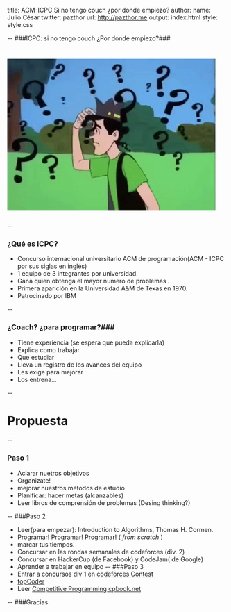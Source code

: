 title: ACM-ICPC Si no tengo couch ¿por donde empiezo?
author:
  name: Julio César
  twitter: pazthor
  url: http://pazthor.me
output: index.html
style: style.css

--
###ICPC: si no tengo couch ¿Por donde empiezo?###
# ![Imagen](img/giphyconfused.gif)

--
### ¿Qué es ICPC?
- Concurso internacional universitario ACM  de programación(ACM - ICPC por sus siglas en inglés)
- 1 equipo de 3 integrantes  por universidad.
- Gana quien obtenga el mayor numero de problemas .
- Primera aparición en la Universidad A&M de Texas en 1970.
- Patrocinado por IBM

--
### ¿Coach? ¿para programar?###

- Tiene experiencia (se espera que pueda explicarla)
- Explica como trabajar
- Que estudiar
- Lleva un registro de los avances del equipo
- Les exige para mejorar
- Los entrena...

--
# Propuesta

--
### Paso 1
- Aclarar nuetros objetivos
- Organizate!
- mejorar nuestros métodos de estudio
- Planificar: hacer metas (alcanzables)
- Leer libros de comprensión de problemas (Desing thinking?)

--
###Paso 2
- Leer(para empezar): Introduction to Algorithms, Thomas H. Cormen.
- Programar! Programar! Programar! ( _from scratch_ )
- marcar tus tiempos.
- Concursar en las rondas semanales de codeforces (div. 2)
- Concursar en HackerCup (de Facebook) y CodeJam( de Google)
- Aprender a trabajar en equipo
--
###Paso 3
- Entrar a concursos div 1 en [codeforces Contest](http://codeforces.com/contests)
- [topCoder](https://www.topcoder.com)
- Leer [Competitive Programming cpbook.net](http://cpbook.net/#downloads)

--
###Gracias.
